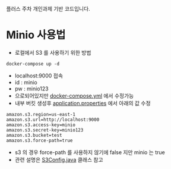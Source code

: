 플러스 주차 개인과제 기반 코드입니다.

# Minio 사용법
- 로컬에서 S3 를 사용하기 위한 방법
```shell
docker-compose up -d
```
- localhost:9000 접속
- id : minio
- pw : minio123
- 으로되어있지만 [docker-compose.yml](docker-compose.yml) 에서 수정가능
- 내부 버킷 생성후 [application.properties](src/main/resources/application.properties) 에서 아래의 값 수정
```properties
amazon.s3.region=us-east-1
amazon.s3.url=http://localhost:9000
amazon.s3.access-key=minio
amazon.s3.secret-key=minio123
amazon.s3.bucket=test
amazon.s3.force-path=true
```
- s3 의 경우 force-path 를 사용하지 않기에 false 지만 minio 는 true
- 관련 설명은 [S3Config.java](src/main/java/com/example/demo/config/S3Config.java) 클래스 참고
